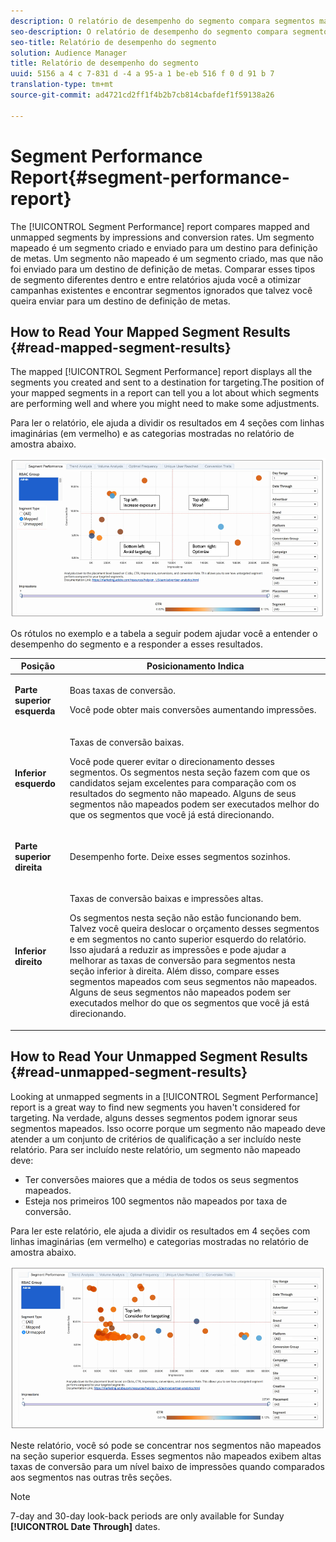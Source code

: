 ```yaml
---
description: O relatório de desempenho do segmento compara segmentos mapeados e não mapeados por impressões e taxas de conversão. Um segmento mapeado é um segmento criado e enviado para um destino para definição de metas. Um segmento não mapeado é um segmento criado, mas que não foi enviado para um destino de definição de metas. Comparar esses tipos de segmento diferentes dentro e entre relatórios ajuda você a otimizar campanhas existentes e encontrar segmentos ignorados que talvez você queira enviar para um destino de definição de metas.
seo-description: O relatório de desempenho do segmento compara segmentos mapeados e não mapeados por impressões e taxas de conversão. Um segmento mapeado é um segmento criado e enviado para um destino para definição de metas. Um segmento não mapeado é um segmento criado, mas que não foi enviado para um destino de definição de metas. Comparar esses tipos de segmento diferentes dentro e entre relatórios ajuda você a otimizar campanhas existentes e encontrar segmentos ignorados que talvez você queira enviar para um destino de definição de metas.
seo-title: Relatório de desempenho do segmento
solution: Audience Manager
title: Relatório de desempenho do segmento
uuid: 5156 a 4 c 7-831 d -4 a 95-a 1 be-eb 516 f 0 d 91 b 7
translation-type: tm+mt
source-git-commit: ad4721cd2ff1f4b2b7cb814cbafdef1f59138a26

---
```



# Segment Performance Report{#segment-performance-report}

The [!UICONTROL Segment Performance] report compares mapped and unmapped segments by impressions and conversion rates. Um segmento mapeado é um segmento criado e enviado para um destino para definição de metas. Um segmento não mapeado é um segmento criado, mas que não foi enviado para um destino de definição de metas. Comparar esses tipos de segmento diferentes dentro e entre relatórios ajuda você a otimizar campanhas existentes e encontrar segmentos ignorados que talvez você queira enviar para um destino de definição de metas.

## How to Read Your Mapped Segment Results {#read-mapped-segment-results}

The mapped [!UICONTROL Segment Performance] report displays all the segments you created and sent to a destination for targeting.The position of your mapped segments in a report can tell you a lot about which segments are performing well and where you might need to make some adjustments.

Para ler o relatório, ele ajuda a dividir os resultados em 4 seções com linhas imaginárias (em vermelho) e as categorias mostradas no relatório de amostra abaixo.

![](assets/mapped-segment-performance.png)

Os rótulos no exemplo e a tabela a seguir podem ajudar você a entender o desempenho do segmento e a responder a esses resultados.

<table id="table_A29253B30DFA4CD7B3B7C320DE0BDEA4"> 
 <thead> 
  <tr> 
   <th colname="col1" class="entry"> Posição </th> 
   <th colname="col2" class="entry"> Posicionamento Indica </th> 
  </tr> 
 </thead>
 <tbody> 
  <tr> 
   <td colname="col1"> <p> <b>Parte superior esquerda</b> </p> </td> 
   <td colname="col2"> <p>Boas taxas de conversão. </p> <p>Você pode obter mais conversões aumentando impressões. </p> </td> 
  </tr> 
  <tr> 
   <td colname="col1"> <p> <b>Inferior esquerdo</b> </p> </td> 
   <td colname="col2"> <p>Taxas de conversão baixas. </p> <p>Você pode querer evitar o direcionamento desses segmentos. Os segmentos nesta seção fazem com que os candidatos sejam excelentes para comparação com os resultados do segmento não mapeado. Alguns de seus segmentos não mapeados podem ser executados melhor do que os segmentos que você já está direcionando. </p> </td> 
  </tr> 
  <tr> 
   <td colname="col1"> <p> <b>Parte superior direita</b> </p> </td> 
   <td colname="col2"> <p>Desempenho forte. Deixe esses segmentos sozinhos. </p> </td> 
  </tr> 
  <tr> 
   <td colname="col1"> <p> <b>Inferior direito</b> </p> </td> 
   <td colname="col2"> <p>Taxas de conversão baixas e impressões altas. </p> <p>Os segmentos nesta seção não estão funcionando bem. Talvez você queira deslocar o orçamento desses segmentos e em segmentos no canto superior esquerdo do relatório. Isso ajudará a reduzir as impressões e pode ajudar a melhorar as taxas de conversão para segmentos nesta seção inferior à direita. Além disso, compare esses segmentos mapeados com seus segmentos não mapeados. Alguns de seus segmentos não mapeados podem ser executados melhor do que os segmentos que você já está direcionando. </p> </td> 
  </tr> 
 </tbody> 
</table>

## How to Read Your Unmapped Segment Results {#read-unmapped-segment-results}

Looking at unmapped segments in a [!UICONTROL Segment Performance] report is a great way to find new segments you haven't considered for targeting. Na verdade, alguns desses segmentos podem ignorar seus segmentos mapeados. Isso ocorre porque um segmento não mapeado deve atender a um conjunto de critérios de qualificação a ser incluído neste relatório. Para ser incluído neste relatório, um segmento não mapeado deve:

* Ter conversões maiores que a média de todos os seus segmentos mapeados.
* Esteja nos primeiros 100 segmentos não mapeados por taxa de conversão.

Para ler este relatório, ele ajuda a dividir os resultados em 4 seções com linhas imaginárias (em vermelho) e categorias mostradas no relatório de amostra abaixo.

![](assets/unmapped-segment-performance.png)

Neste relatório, você só pode se concentrar nos segmentos não mapeados na seção superior esquerda. Esses segmentos não mapeados exibem altas taxas de conversão para um nível baixo de impressões quando comparados aos segmentos nas outras três seções.

>[!NOTE]
>
>7-day and 30-day look-back periods are only available for Sunday **[!UICONTROL Date Through]** dates.
